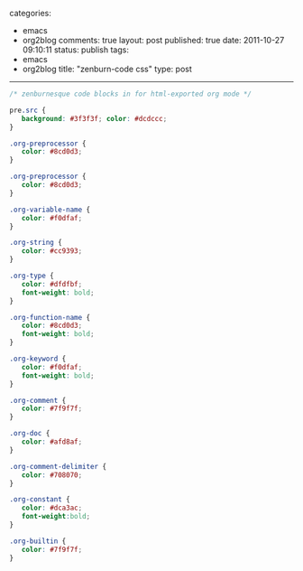 categories: 
  - emacs
  - org2blog
comments: true
layout: post
published: true
date: 2011-10-27 09:10:11
status: publish
tags: 
  - emacs
  - org2blog
title: "zenburn-code css"
type: post
---

```css
/* zenburnesque code blocks in for html-exported org mode */

pre.src {
   background: #3f3f3f; color: #dcdccc;
}

.org-preprocessor {
   color: #8cd0d3;
}

.org-preprocessor {
   color: #8cd0d3;
}

.org-variable-name {
   color: #f0dfaf;
}

.org-string {
   color: #cc9393;
}

.org-type {
   color: #dfdfbf;
   font-weight: bold;
}

.org-function-name {
   color: #8cd0d3;
   font-weight: bold;
}

.org-keyword {
   color: #f0dfaf;
   font-weight: bold;
}

.org-comment {
   color: #7f9f7f;
}

.org-doc {
   color: #afd8af;
}

.org-comment-delimiter {
   color: #708070;
}

.org-constant {
   color: #dca3ac;
   font-weight:bold;
}

.org-builtin {
   color: #7f9f7f;
}
```
